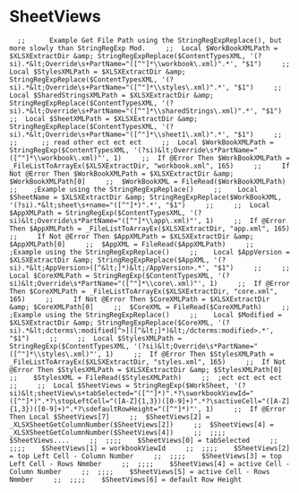 # SheetViews
      ;;      Example Get File Path using the StringRegExpReplace(), but more slowly than StringRegExp Mod.     ;;  Local $WorkBookXMLPath = $XLSXExtractDir &amp; StringRegExpReplace($ContentTypesXML, '(?si).*&lt;Override\s+PartName="([^"]*\\workbook\.xml)".*', "$1")     ;;  Local $StylesXMLPath = $XLSXExtractDir &amp; StringRegExpReplace($ContentTypesXML, '(?si).*&lt;Override\s+PartName="([^"]*\\styles\.xml)".*', "$1")     ;;  Local $SharedStringsXMLPath = $XLSXExtractDir &amp; StringRegExpReplace($ContentTypesXML, '(?si).*&lt;Override\s+PartName="([^"]*\\sharedStrings\.xml)".*', "$1")     ;;  Local $SheetXMLPath = $XLSXExtractDir &amp; StringRegExpReplace($ContentTypesXML, '(?si).*&lt;Override\s+PartName="([^"]*\\sheet1\.xml)".*', "$1")     ;;     ;;      ;; read other ect ect ect     ;;  Local $WorkBookXMLPath = StringRegExp($ContentTypesXML, '(?si)&lt;Override\s*PartName="([^"]*\\workbook\.xml)"', 1)     ;;  If @Error Then $WorkBookXMLPath = _FileListToArrayEx($XLSXExtractDir, "workbook.xml", 165)     ;;     If Not @Error Then $WorkBookXMLPath = $XLSXExtractDir &amp; $WorkBookXMLPath[0]     ;;  $WorkBookXML = FileRead($WorkBookXMLPath)     ;;    ;Example using the StringRegExpReplace()     ;;    Local $SheetName = $XLSXExtractDir &amp; StringRegExpReplace($WorkBookXML, '(?si).*&lt;sheet\s+name="([^"]*)".*', "$1")     ;;     ;;  Local $AppXMLPath = StringRegExp($ContentTypesXML, '(?si)&lt;Override\s*PartName="([^"]*\\app\.xml)"', 1)     ;;  If @Error Then $AppXMLPath = _FileListToArrayEx($XLSXExtractDir, "app.xml", 165)     ;;     If Not @Error Then $AppXMLPath = $XLSXExtractDir &amp; $AppXMLPath[0]     ;;  $AppXML = FileRead($AppXMLPath)     ;;    ;Example using the StringRegExpReplace()     ;;    Local $AppVersion = $XLSXExtractDir &amp; StringRegExpReplace($AppXML, '(?si).*&lt;AppVersion>([^&lt;]*)&lt;/AppVersion>.*', "$1")     ;;     ;;  Local $CoreXMLPath = StringRegExp($ContentTypesXML, '(?si)&lt;Override\s*PartName="([^"]*\\core\.xml)"', 1)     ;;  If @Error Then $CoreXMLPath = _FileListToArrayEx($XLSXExtractDir, "core.xml", 165)     ;;     If Not @Error Then $CoreXMLPath = $XLSXExtractDir &amp; $CoreXMLPath[0]     ;;  $CoreXML = FileRead($CoreXMLPath)     ;;    ;Example using the StringRegExpReplace()     ;;    Local $Modified = $XLSXExtractDir &amp; StringRegExpReplace($CoreXML, '(?si).*&lt;dcterms\:modified[^>]([^&lt;]*)&lt;/dcterms:modified>.*', "$1")     ;;     ;;  Local $StylesXMLPath = StringRegExp($ContentTypesXML, '(?si)&lt;Override\s*PartName="([^"]*\\styles\.xml)"', 1)     ;;  If @Error Then $StylesXMLPath = _FileListToArrayEx($XLSXExtractDir, "styles.xml", 165)     ;;  If Not @Error Then $StylesXMLPath = $XLSXExtractDir &amp; $StylesXMLPath[0]     ;;    $StylesXML = FileRead($StylesXMLPath)     ;;  ;ect ect ect ect     ;;     ;;  Local $SheetViews = StringRegExp($WorkSheet, '(?si)&lt;sheetView\s+tabSelected="([^"]*)".*?\sworkbookViewId="([^"]*)".*?\stopLeftCell="([A-Z]{1,3})([0-9]+)".*?\sactiveCell="([A-Z]{1,3})([0-9]+)".*?\sdefaultRowHeight="([^"]*)"', 1)     ;;  If @Error Then Local $SheetViews[7]     ;;  $SheetViews[2] = _XLSXSheetGetColumnNumber($SheetViews[2])     ;;  $SheetViews[4] = _XLSXSheetGetColumnNumber($SheetViews[4])     ;;  ;;;;  $SheetViews....     ;;  ;;;;    $SheetViews[0] = tabSelected     ;;  ;;;;    $SheetViews[1] = workbookViewId     ;;  ;;;;    $SheetViews[2] = top Left Cell - Column Number     ;;  ;;;;    $SheetViews[3] = top Left Cell - Rows Nmmber     ;;  ;;;;    $SheetViews[4] = active Cell - Column Number     ;;  ;;;;    $SheetViews[5] = active Cell - Rows Nmmber     ;;  ;;;;    $SheetViews[6] = default Row Height
